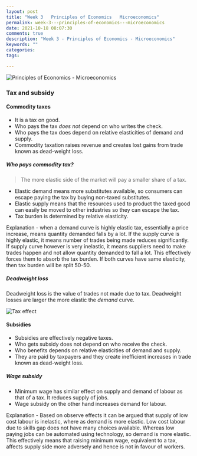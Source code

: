 ```yaml
---
layout: post
title: "Week 3   Principles of Economics   Microeconomics"
permalink: week-3---principles-of-economics---microeconomics
date: 2021-10-18 08:07:30
comments: true
description: "Week 3 - Principles of Economics - Microeconomics"
keywords: ""
categories:
tags:

---
```


![Principles of Economics - Microeconomics](/images/microeconomics-course.png)

### Tax and subsidy

#### Commodity taxes

* It is a tax on good.
* Who pays the tax _does not_ depend on who writes the check.
* Who pays the tax does depend on relative elasticities of demand and supply.
* Commodity taxation raises revenue and creates lost gains from trade known as dead-weight loss.

##### Who pays commodity tax?

> The more elastic side of the market will pay a smaller share of a tax.

* Elastic demand means more substitutes available, so consumers can escape paying the tax by buying non-taxed substitutes.
* Elastic supply means that the resources used to product the taxed good can easily be moved to other industries so they can escape the tax.
* Tax burden is determined by relative elasticity.

Explanation - when a demand curve is highly elastic tax, essentially a price increase, means quantity demanded falls by a lot. If the supply curve is highly elastic, it means number of trades being made reduces significantly. If supply curve however is very inelastic, it means suppliers need to make trades happen and not allow quantity demanded to fall a lot. This effectively forces them to absorb the tax burden. If both curves have same elasticity, then tax burden will be split 50-50.


##### Deadweight loss

Deadweight loss is the value of trades not made due to tax.
Deadweight losses are larger the more elastic the _demand_ curve.

![Tax effect](/images/tax-effects.png)

#### Subsidies

* Subsidies are effectively negative taxes.
* Who gets subsidy does not depend on who receive the check.
* Who benefits depends on relative elasticities of demand and supply.
* They are paid by taxpayers and they create inefficient increases in trade known as dead-weight loss.

##### Wage subsidy

* Minimum wage has similar effect on supply and demand of labour as that of a tax. It reduces supply of jobs.
* Wage subsidy on the other hand increases demand for labour.

Explanation - Based on observe effects it can be argued that supply of low cost labour is inelastic, where as demand is more elastic. Low cost labour due to skills gap does not have many choices available. Whereas low paying jobs can be automated using technology, so demand is more elastic. This effectively means that raising minimum wage, equivalent to a tax, affects supply side more adversely and hence is not in favour of workers.
